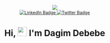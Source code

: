 <div align="center">
  <img src="https://user-images.githubusercontent.com/98729397/179342328-27a8c853-cb31-4ba8-95da-e978a395366c.png" />
  <div id="badges">
  <a href="https://www.linkedin.com/in/dagm-dagm-584666250/">
    <img src="https://img.shields.io/badge/LinkedIn-blue?style=for-the-badge&logo=linkedin&logoColor=white" alt="LinkedIn Badge"/>
  </a>
<!--   <a href="https://www.instagram.com/dadada">
    <img src="https://img.shields.io/badge/Instagram-E4405F?style=for-the-badge&logo=instagram&logoColor=white" alt="Instagram Badge"/>
  </a> -->
  <a href="https://twitter.com/DagmDagm4">
    <img src="https://img.shields.io/badge/Twitter-blue?style=for-the-badge&logo=twitter&logoColor=white" alt="Twitter Badge"/>
  </a>
</div>
  <img src="https://komarev.com/ghpvc/?username=DADAABAB&style=flat-square&color=blue" alt=""/>
 <h1>
  Hi,
  <img src="https://media.giphy.com/media/hvRJCLFzcasrR4ia7z/giphy.gif" width="30px" height="30px"/>
   I'm Dagim Debebe
</h1>
</div>


<!--
**DADAABAB/DADAABAB** is a ✨ _special_ ✨ repository because its `README.md` (this file) appears on your GitHub profile.

Here are some ideas to get you started:

- 🔭 I’m currently working on ...
- 🌱 I’m currently learning ...
- 👯 I’m looking to collaborate on ...
- 🤔 I’m looking for help with ...
- 💬 Ask me about ...
- 📫 How to reach me: ...
- 😄 Pronouns: ...
- ⚡ Fun fact: ...
-->
